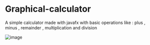 # Graphical-calculator
A simple calculator made with javafx with basic operations like : plus , minus , remainder , multiplication and division

![image](https://user-images.githubusercontent.com/99418863/222906296-c0704fa7-090c-4512-98fc-c05816f554d6.png)
